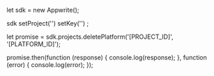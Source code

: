 let sdk = new Appwrite();

sdk
    setProject('')
    setKey('')
;

let promise = sdk.projects.deletePlatform('[PROJECT_ID]', '[PLATFORM_ID]');

promise.then(function (response) {
    console.log(response);
}, function (error) {
    console.log(error);
});